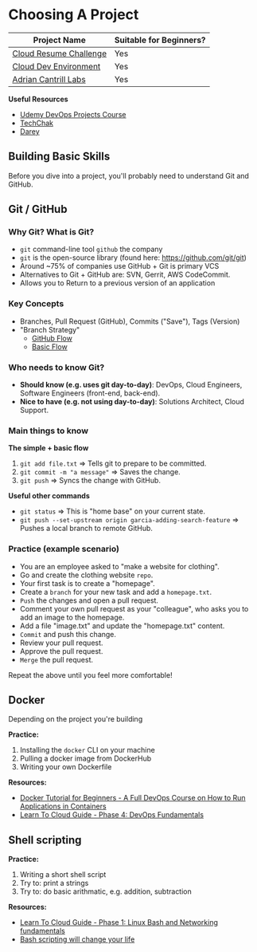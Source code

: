 
# Choosing A Project

| Project Name                                          | Suitable for Beginners? |
| ----------------------------------------------------- | ----------------------- |
| [Cloud Resume Challenge](./cloud-resume-challenge.md) | Yes                     |
| [Cloud Dev Environment](./cloud-dev-environment.md)   | Yes                     |
| [Adrian Cantrill Labs](./adrian-cantrill-labs.md)     | Yes                     |


**Useful Resources**
- [Udemy DevOps Projects Course](https://www.udemy.com/course/devopsprojects/?src=sac&kw=devops+projects)
- [TechChak](https://www.techchak.com/)
- [Darey](https://www.darey.io/)


## Building Basic Skills

Before you dive into a project, you'll probably need to understand Git and GitHub. 

## Git / GitHub

### Why Git? What is Git?

* `git` command-line tool `github` the company 
* `git` is the open-source library (found here: https://github.com/git/git)
* Around ~75% of companies use GitHub + Git is primary VCS
* Alternatives to Git + GitHub are: SVN, Gerrit, AWS CodeCommit.
* Allows you to Return to a previous version of an application

### Key Concepts

* Branches, Pull Request (GitHub), Commits ("Save"), Tags (Version)
* "Branch Strategy"
  * [GitHub Flow](https://i0.wp.com/lanziani.com/slides/gitflow/images/gitflow_1.png)
  * [Basic Flow](https://littlekendra.com/images/release-flow.png)
 
### Who needs to know Git?

* **Should know (e.g. uses git day-to-day)**: DevOps, Cloud Engineers, Software Engineers (front-end, back-end).
* **Nice to have (e.g. not using day-to-day)**: Solutions Architect, Cloud Support.

### Main things to know

**The simple + basic flow**

1. `git add file.txt` => Tells git to prepare to be committed.
2. `git commit -m "a message"` => Saves the change.
3. `git push` => Syncs the change with GitHub.

**Useful other commands**

* `git status` => This is "home base" on your current state. 
* `git push --set-upstream origin garcia-adding-search-feature` => Pushes a local branch to remote GitHub. 

### Practice (example scenario)

* You are an employee asked to "make a website for clothing". 
* Go and create the clothing website `repo`. 
* Your first task is to create a "homepage". 
* Create a `branch` for your new task and add a `homepage.txt`. 
* `Push` the changes and open a pull request. 
* Comment your own pull request as your "colleague", who asks you to add an image to the homepage.
* Add a file "image.txt" and update the "homepage.txt" content. 
* `Commit` and push this change. 
* Review your pull request. 
* Approve the pull request. 
* `Merge` the pull request. 
 
Repeat the above until you feel more comfortable! 

## Docker

Depending on the project you're building

**Practice:**
1. Installing the `docker` CLI on your machine
1. Pulling a docker image from DockerHub
1. Writing your own Dockerfile

**Resources:**
- [Docker Tutorial for Beginners - A Full DevOps Course on How to Run Applications in Containers](https://www.youtube.com/watch?v=fqMOX6JJhGo)
- [Learn To Cloud Guide - Phase 4: DevOps Fundamentals](https://learntocloud.guide/#/phase4/README) 

## Shell scripting

**Practice:**
1. Writing a short shell script
2. Try to: print a strings
3. Try to: do basic arithmatic, e.g. addition, subtraction

**Resources:**
- [Learn To Cloud Guide - Phase 1: Linux Bash and Networking fundamentals](https://learntocloud.guide/#/phase1/README?id=phase-1-linux-bash-and-networking-fundamentals)
- [Bash scripting will change your life](https://www.youtube.com/watch?v=7qd5sqazD7k)

